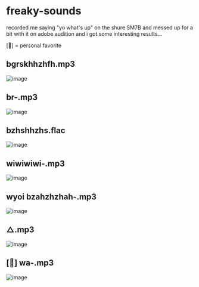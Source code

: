 # freaky-sounds
recorded me saying "yo what's up" on the shure SM7B and messed up for a bit with it on adobe audition and i got some interesting results...

[💖] = personal favorite 

## bgrskhhzhfh.mp3
![image](https://github.com/user-attachments/assets/86871387-1411-4f6d-82d8-1184771cd7e5)

## br-.mp3
![image](https://github.com/user-attachments/assets/0f9d71db-8b01-4a60-9592-74780b46d665)

## bzhshhzhs.flac
![image](https://github.com/user-attachments/assets/9b8c8b07-7d09-437e-99eb-63e357a21790)

## wiwiwiwi-.mp3
![image](https://github.com/user-attachments/assets/bcca1574-5d28-4c66-9d25-a50565254595)

## wyoi bzahzhzhah-.mp3
![image](https://github.com/user-attachments/assets/2a247383-c393-4cde-a220-3031b1d6bc95)

## △.mp3 
![image](https://github.com/user-attachments/assets/467d7112-68ef-43e9-8260-feaa96ec3ab9)

## [💖] wa-.mp3
![image](https://github.com/user-attachments/assets/8731b8a3-33aa-4894-ba77-5d263153c022)

